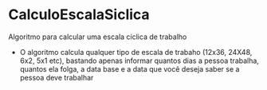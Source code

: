 # CalculoEscalaSiclica
Algoritmo para calcular uma escala cíclica de trabalho


* O algoritmo calcula qualquer tipo de escala de trabaho (12x36, 24X48, 6x2, 5x1 etc), bastando apenas informar quantos dias a pessoa trabalha, quantos ela folga, a data base e a data que você deseja saber se a pessoa deve trabalhar
